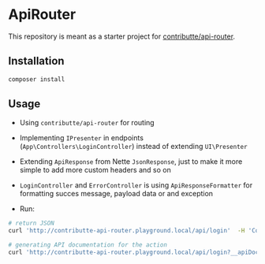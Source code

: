 # ApiRouter

This repository is meant as a starter project for [contributte/api-router](https://github.com/contributte/api-router).

## Installation

```bash
composer install
```

## Usage

- Using `contributte/api-router` for routing
- Implementing `IPresenter` in endpoints (`App\Controllers\LoginController`) instead of extending `UI\Presenter`
- Extending `ApiResponse` from Nette `JsonResponse`, just to make it more simple to add more custom headers and so on
- `LoginController` and `ErrorController` is using `ApiResponseFormatter` for formatting succes message, payload data or and exception

- Run:
```bash
# return JSON
curl 'http://contributte-api-router.playground.local/api/login'  -H 'Content-Type: application/x-www-form-urlencoded' --data-raw run

# generating API documentation for the action
curl 'http://contributte-api-router.playground.local/api/login?__apiDocuGenerate'  -H 'Content-Type: application/x-www-form-urlencoded' --data-raw run

```
